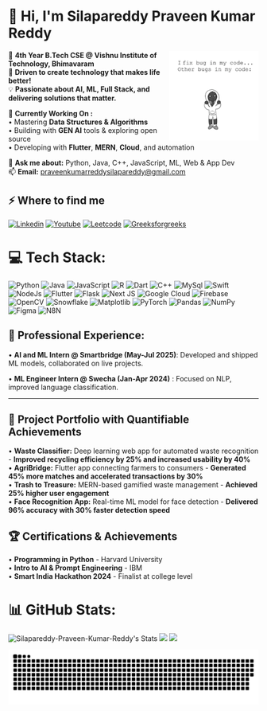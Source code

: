 # <h1 align="left">👋 Hi, I'm Silapareddy Praveen Kumar Reddy</h1>

<img align="right" alt="coding" width="180px" src="https://github.com/Silapareddy-Praveen-Kumar-Reddy/Silapareddy-Praveen-Kumar-Reddy/blob/main/assets/giii">

🏫 **4th Year B.Tech CSE @ Vishnu Institute of Technology, Bhimavaram**  
🎯 **Driven to create technology that makes life better!**  
💡 **Passionate about AI, ML, Full Stack, and delivering solutions that matter.**  

🚀 **Currently Working On :**  
• Mastering **Data Structures & Algorithms**  
• Building with **GEN AI** tools & exploring open source  
• Developing with **Flutter**, **MERN**, **Cloud**, and automation  


💬 **Ask me about:** Python, Java, C++, JavaScript, ML, Web & App Dev  
📫 **Email:** praveenkumarreddysilapareddy@gmail.com 

## ⚡️ Where to find me

<p>
<a target="_blank" href="https://www.linkedin.com/in/silapareddy-praveen/" style="display: inline-block;"><img src="https://img.shields.io/badge/linkedin-logo?style=for-the-badge&logo=linkedin&logoColor=white&color=%230a77b6" alt="Linkedin" /></a> 
<a target="_blank" href="https://www.youtube.com/@praveenpraveen8014" style="display: inline-block;"><img src="https://img.shields.io/badge/youtube-logo?style=for-the-badge&logo=youtube&logoColor=white&color=%23cc0000" alt="Youtube" /></a>
<a target="_blank" href="[https://twitter.com/Praveen_silaprd](https://leetcode.com/u/SqePPgOvxd/)" style="display: inline-block;"><img src="https://img.shields.io/badge/leetcode-logo?style=for-the-badge&logo=leetcode&logoColor=white&color=%230f1419" alt="Leetcode" /></a>
<a target="_blank" href="https://www.geeksforgeeks.org/user/22pa1aq04z/" style="display: inline-block;"><img src="https://img.shields.io/badge/geeksforgeeks-%2300C853.svg?&style=for-the-badge&logo=geeksforgeeks&logoColor=white"alt="Greeksforgreeks" /></a>
</p>

# 💻 Tech Stack:
![Python](https://img.shields.io/badge/python-3670A0?style=for-the-badge&logo=python&logoColor=ffdd54) ![Java](https://img.shields.io/badge/java-%23ED8B00.svg?style=for-the-badge&logo=openjdk&logoColor=white) ![JavaScript](https://img.shields.io/badge/javascript-%23323330.svg?style=for-the-badge&logo=javascript&logoColor=%23F7DF1E) ![R](https://img.shields.io/badge/r-%23276DC3.svg?style=for-the-badge&logo=r&logoColor=white) ![Dart](https://img.shields.io/badge/dart-%23F24E1E.svg?style=for-the-badge&logo=dart&logoColor=white) ![C++](https://img.shields.io/badge/c-%23F24E1E.svg?style=for-the-badge&logo=c&logoColor=white) ![MySql](https://img.shields.io/badge/mysql-3670A0?style=for-the-badge&logo=mysql&logoColor=ffdd54) ![Swift](https://img.shields.io/badge/swift-F54A2A?style=for-the-badge&logo=swift&logoColor=white) ![NodeJs](https://img.shields.io/badge/node.js-%2301323.svg?style=for-the-badge&logo=node.js&logoColor=white) ![Flutter](https://img.shields.io/badge/Flutter-%2302569B.svg?style=for-the-badge&logo=Flutter&logoColor=white) ![Flask](https://img.shields.io/badge/flask-%23000.svg?style=for-the-badge&logo=flask&logoColor=white) ![Next JS](https://img.shields.io/badge/Next-black?style=for-the-badge&logo=next.js&logoColor=white) ![Google Cloud](https://img.shields.io/badge/GoogleCloud-%234285F4.svg?style=for-the-badge&logo=google-cloud&logoColor=white) ![Firebase](https://img.shields.io/badge/firebase-%23039BE5.svg?style=for-the-badge&logo=firebase) ![OpenCV](https://img.shields.io/badge/opencv-%23white.svg?style=for-the-badge&logo=opencv&logoColor=white) ![Snowflake](https://img.shields.io/badge/snowflake-%2329B5E8.svg?style=for-the-badge&logo=snowflake&logoColor=white) ![Matplotlib](https://img.shields.io/badge/Matplotlib-%23ffff0f.svg?style=for-the-badge&logo=Matplotlib&logoColor=black) ![PyTorch](https://img.shields.io/badge/PyTorch-%23EE4C2C.svg?style=for-the-badge&logo=PyTorch&logoColor=white) ![Pandas](https://img.shields.io/badge/pandas-%23150458.svg?style=for-the-badge&logo=pandas&logoColor=white) ![NumPy](https://img.shields.io/badge/numpy-%23013243.svg?style=for-the-badge&logo=numpy&logoColor=white) ![Figma](https://img.shields.io/badge/figma-%23F241E.svg?style=for-the-badge&logo=figma&logoColor=white) ![N8N](https://img.shields.io/badge/n8n-%23F24E1E.svg?style=for-the-badge&logo=n8n&logoColor=white)

 ## 💼 **Professional Experience:**  
• **AI and ML Intern @ Smartbridge (May-Jul 2025)**: Developed and shipped ML models, collaborated on live projects.

• **ML Engineer Intern @ Swecha (Jan-Apr 2024)** : Focused on NLP, improved language classification. 

---
 ## 🚀 **Project Portfolio with Quantifiable Achievements**
• **Waste Classifier:** Deep learning web app for automated waste recognition - **Improved recycling efficiency by 25% and increased usability by 40%**  
• **AgriBridge:** Flutter app connecting farmers to consumers - **Generated 45% more matches and accelerated transactions by 30%**  
• **Trash to Treasure:** MERN-based gamified waste management - **Achieved 25% higher user engagement**  
• **Face Recognition App:** Real-time ML model for face detection - **Delivered 96% accuracy with 30% faster detection speed**  

## 🏆 **Certifications & Achievements**
• **Programming in Python** - Harvard University  
• **Intro to AI & Prompt Engineering** - IBM  
• **Smart India Hackathon 2024** - Finalist at college level  


# 📊 GitHub Stats:
![Silapareddy-Praveen-Kumar-Reddy's Stats](https://github-readme-stats.vercel.app/api?username=Silapareddy-Praveen-Kumar-Reddy&theme=dark&show_icons=true&hide_border=true&count_private=true) 
![](https://nirzak-streak-stats.vercel.app/?user=Silapareddy-Praveen-Kumar-Reddy&theme=dark&hide_border=true)
 ![](https://github-readme-stats.vercel.app/api/top-langs/?username=Silapareddy-Praveen-Kumar-Reddy&theme=dark&hide_border=true&include_all_commits=true&count_private=true&layout=compact)

<picture>
  <source media="(prefers-color-scheme: dark)" srcset="https://raw.githubusercontent.com/Silapareddy-Praveen-Kumar-Reddy/Silapareddy-Praveen-Kumar-Reddy/output/github-snake-dark.svg" />
  <source media="(prefers-color-scheme: light)" srcset="https://raw.githubusercontent.com/Silapareddy-Praveen-Kumar-Reddy/Silapareddy-Praveen-Kumar-Reddy/output/github-snake.svg" />
  <img alt="github-snake" src="https://raw.githubusercontent.com/Silapareddy-Praveen-Kumar-Reddy/Silapareddy-Praveen-Kumar-Reddy/output/github-snake.svg" />
</picture>
